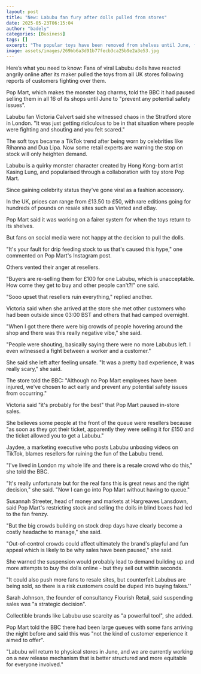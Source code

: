 ```yaml
---
layout: post
title: "New: Labubu fan fury after dolls pulled from stores"
date: 2025-05-23T06:15:04
author: "badely"
categories: [Business]
tags: []
excerpt: "The popular toys have been removed from shelves until June, following reports of customers fighting over them."
image: assets/images/269bb6a3d91b77fecb3ca25b9e2a3e53.jpg
---
```


Here’s what you need to know: Fans of viral Labubu dolls have reacted angrily online after its maker pulled the toys from all UK stores following reports of customers fighting over them.

Pop Mart, which makes the monster bag charms, told the BBC it had paused selling them in all 16 of its shops until June to "prevent any potential safety issues".

Labubu fan Victoria Calvert said she witnessed chaos in the Stratford store in London. "It was just getting ridiculous to be in that situation where people were fighting and shouting and you felt scared."

The soft toys became a TikTok trend after being worn by celebrities like Rihanna and Dua Lipa. Now some retail experts are warning the stop on stock will only heighten demand.

Labubu is a quirky monster character created by Hong Kong-born artist Kasing Lung, and popularised through a collaboration with toy store Pop Mart. 

Since gaining celebrity status they've gone viral as a fashion accessory.

In the UK, prices can range from £13.50 to £50, with rare editions going for hundreds of pounds on resale sites such as Vinted and eBay.

Pop Mart said it was working on a fairer system for when the toys return to its shelves.

But fans on social media were not happy at the decision to pull the dolls.

"It's your fault for drip feeding stock to us that's caused this hype," one commented on Pop Mart's Instagram post.

Others vented their anger at resellers.

"Buyers are re-selling them for £100 for one Labubu, which is unacceptable. How come they get to buy and other people can't?!" one said.

"Sooo upset that resellers ruin everything," replied another.

Victoria said when she arrived at the store she met other customers who had been outside since 03:00 BST and others that had camped overnight.

"When I got there there were big crowds of people hovering around the shop and there was this really negative vibe," she said. 

"People were shouting, basically saying there were no more Labubus left. I even witnessed a fight between a worker and a customer."

She said she left after feeling unsafe. "It was a pretty bad experience, it was really scary," she said.

The store told the BBC: "Although no Pop Mart employees have been injured, we've chosen to act early and prevent any potential safety issues from occurring."

Victoria said "it's probably for the best" that Pop Mart paused in-store sales.

She believes some people at the front of the queue were resellers because "as soon as they got their ticket, apparently they were selling it for £150 and the ticket allowed you to get a Labubu."

Jaydee, a marketing executive who posts Labubu unboxing videos on TikTok, blames resellers for ruining the fun of the Labubu trend.

"I've lived in London my whole life and there is a resale crowd who do this," she told the BBC.

"It's really unfortunate but for the real fans this is great news and the right decision," she said. "Now I can go into Pop Mart without having to queue."

Susannah Streeter, head of money and markets at Hargreaves Lansdown, said Pop Mart's restricting stock and selling the dolls in blind boxes had led to the fan frenzy.

"But the big crowds building on stock drop days have clearly become a costly headache to manage," she said.

"Out-of-control crowds could affect ultimately the brand's playful and fun appeal which is likely to be why sales have been paused," she said.

She warned the suspension would probably lead to demand building up and more attempts to buy the dolls online - but they sell out within seconds. 

"It could also push more fans to resale sites, but counterfeit Labubus are being sold, so there is a risk customers could be duped into buying fakes.''

Sarah Johnson, the founder of consultancy Flourish Retail, said suspending sales was "a strategic decision".

Collectible brands like Labubu use scarcity as "a powerful tool", she added.

Pop Mart told the BBC there had been large queues with some fans arriving the night before and said this was "not the kind of customer experience it aimed to offer".

"Labubu will return to physical stores in June, and we are currently working on a new release mechanism that is better structured and more equitable for everyone involved."

